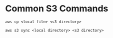 # Common S3 Commands
``
aws cp <local file> <s3 directory>
``

``
aws s3 sync <local directory> <s3 directory>
``
